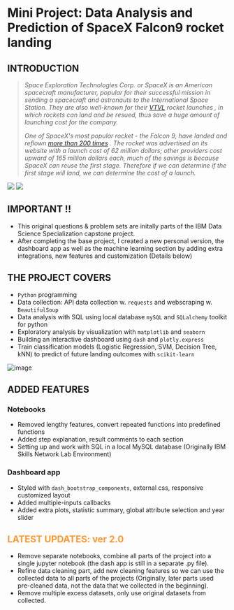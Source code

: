 # **Mini Project: Data Analysis and Prediction of SpaceX Falcon9 rocket landing**

## INTRODUCTION

> *Space Exploration Technologies Corp. or SpaceX is an American spacecraft manufacturer, popular for their successful mission in sending a spacecraft and astronauts to the International Space Station. They are also well-known for their [VTVL](https://en.wikipedia.org/wiki/VTVL) rocket launches , in which rockets can land and be resued, thus save a huge amount of launching cost for the company.*
>
> *One of SpaceX's most popular rocket - the Falcon 9, have landed and reflown [more than 200 times](https://en.wikipedia.org/wiki/List_of_Falcon_9_and_Falcon_Heavy_launches) . The rocket was advertised on its website with a launch cost of 62 million dollars; other providers cost upward of 165 million dollars each, much of the savings is because SpaceX can reuse the first stage. Therefore if we can determine if the first stage will land, we can determine the cost of a launch.*

![](https://cf-courses-data.s3.us.cloud-object-storage.appdomain.cloud/IBMDeveloperSkillsNetwork-DS0701EN-SkillsNetwork/lab_v2/images/landing_1.gif)
![](https://cf-courses-data.s3.us.cloud-object-storage.appdomain.cloud/IBMDeveloperSkillsNetwork-DS0701EN-SkillsNetwork/lab_v2/images/crash.gif)

## IMPORTANT !!

- This original questions & problem sets are initally parts of the IBM Data Science Specialization capstone project.
- After completing the base project, I created a new personal version, the dashboard app as well as the machine learning section by adding extra integrations, new features and customization (Details below)

## THE PROJECT COVERS

- `Python` programming
- Data collection: API data collection w. `requests` and webscraping w. `BeautifulSoup`
- Data analysis with SQL using local database `mySQL` and `SQLalchemy` toolkit for python
- Exploratory analysis by visualization with `matplotlib` and `seaborn`
- Building an interactive dashboard using `dash` and `plotly.express`
- Train classification models (Logistic Regression, SVM, Decision Tree, kNN) to predict of future landing outcomes with `scikit-learn`

![image](https://github.com/masonphung/project_falcon9/assets/131331827/11c3e7ac-fe07-4861-93fc-2dae37f74940)

## ADDED FEATURES

### Notebooks

- Removed lengthy features, convert repeated functions into predefined functions
- Added step explanation, result comments to each section
- Setting up and work with SQL in a local MySQL database (Originally IBM Skills Network Lab Environment)

### Dashboard app

- Styled with `dash_bootstrap_components`, external css, responsive customized layout
- Added multiple-inputs callbacks
- Added extra plots, statistic summary, global attribute selection and year slider

## <span style="color:#ff9933">LATEST UPDATES: ver 2.0</span>
- Remove separate notebooks, combine all parts of the project into a single jupyter notebook (the dash app is still in a separate .py file).
- Refine data cleaning part, add new cleaning features so we can use the collected data to all parts of the projects (Originally, later parts used pre-cleaned data, not the data that we collected in the beginning).
- Remove multiple excess datasets, only use original datasets from collected.